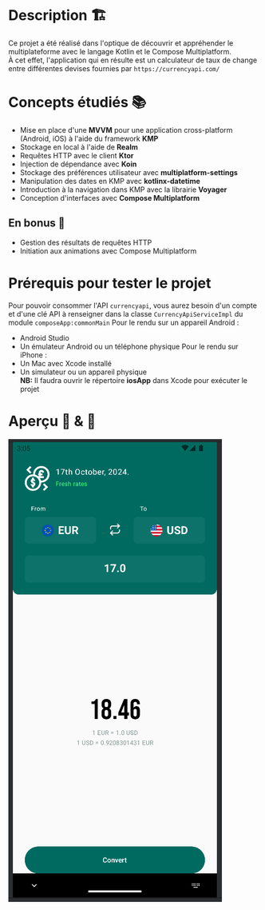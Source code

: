 # Description 🏗️

Ce projet a été réalisé dans l'optique de découvrir et appréhender le
multiplateforme avec le langage Kotlin et le Compose Multiplatform.  
À cet effet, l'application qui en résulte est un calculateur de taux de change
entre différentes devises fournies par `https://currencyapi.com/`

# Concepts étudiés 📚

 - Mise en place d'une **MVVM** pour une application cross-platform (Android, iOS)
 à l'aide du framework **KMP**
 - Stockage en local à l'aide de **Realm**
 - Requêtes HTTP avec le client **Ktor**
 - Injection de dépendance avec **Koin**
 - Stockage des préférences utilisateur avec **multiplatform-settings**
 - Manipulation des dates en KMP avec **kotlinx-datetime**
 - Introduction à la navigation dans KMP avec la librairie **Voyager**
 - Conception d'interfaces avec **Compose Multiplatform**

## En bonus 🙂

- Gestion des résultats de requêtes HTTP
- Initiation aux animations avec Compose Multiplatform

# Prérequis pour tester le projet

Pour pouvoir consommer l'API `currencyapi`, vous aurez besoin d'un compte et d'une 
clé API à renseigner dans la classe `CurrencyApiServiceImpl` du module 
`composeApp:commonMain`
Pour le rendu sur un appareil Android :
- Android Studio
- Un émulateur Android ou un téléphone physique
Pour le rendu sur iPhone :
- Un Mac avec Xcode installé
- Un simulateur ou un appareil physique  
**NB:** Il faudra ouvrir le répertoire **iosApp** dans Xcode pour exécuter le 
projet

# Aperçu 🤖 & 🍏


![alt text](assets/android.png)